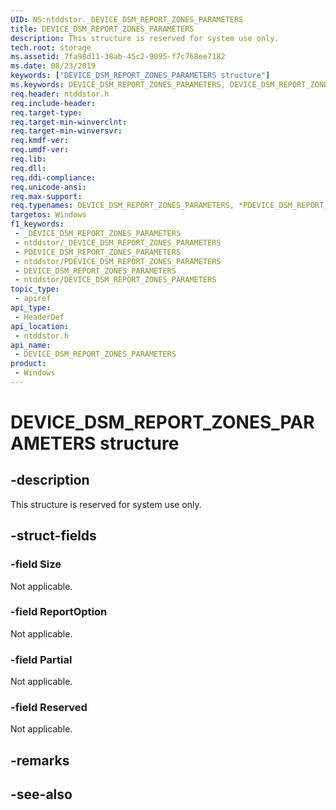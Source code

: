 ```yaml
---
UID: NS:ntddstor._DEVICE_DSM_REPORT_ZONES_PARAMETERS
title: DEVICE_DSM_REPORT_ZONES_PARAMETERS
description: This structure is reserved for system use only.
tech.root: storage
ms.assetid: 7fa98d11-38ab-45c2-9095-f7c768ee7182
ms.date: 08/23/2019
keywords: ["DEVICE_DSM_REPORT_ZONES_PARAMETERS structure"]
ms.keywords: DEVICE_DSM_REPORT_ZONES_PARAMETERS, DEVICE_DSM_REPORT_ZONES_PARAMETERS, *PDEVICE_DSM_REPORT_ZONES_PARAMETERS,
req.header: ntddstor.h
req.include-header: 
req.target-type: 
req.target-min-winverclnt: 
req.target-min-winversvr: 
req.kmdf-ver: 
req.umdf-ver: 
req.lib: 
req.dll: 
req.ddi-compliance: 
req.unicode-ansi: 
req.max-support: 
req.typenames: DEVICE_DSM_REPORT_ZONES_PARAMETERS, *PDEVICE_DSM_REPORT_ZONES_PARAMETERS
targetos: Windows
f1_keywords:
 - _DEVICE_DSM_REPORT_ZONES_PARAMETERS
 - ntddstor/_DEVICE_DSM_REPORT_ZONES_PARAMETERS
 - PDEVICE_DSM_REPORT_ZONES_PARAMETERS
 - ntddstor/PDEVICE_DSM_REPORT_ZONES_PARAMETERS
 - DEVICE_DSM_REPORT_ZONES_PARAMETERS
 - ntddstor/DEVICE_DSM_REPORT_ZONES_PARAMETERS
topic_type:
 - apiref
api_type:
 - HeaderDef
api_location:
 - ntddstor.h
api_name:
 - DEVICE_DSM_REPORT_ZONES_PARAMETERS
product:
 - Windows
---
```


# DEVICE_DSM_REPORT_ZONES_PARAMETERS structure


## -description

This structure is reserved for system use only.

## -struct-fields

### -field Size

Not applicable.

### -field ReportOption

Not applicable.

### -field Partial

Not applicable.

### -field Reserved

Not applicable.

## -remarks

## -see-also

